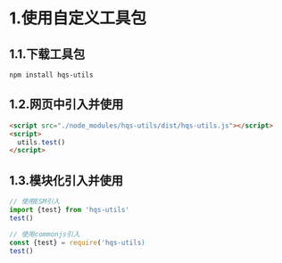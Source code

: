 # 1.使用自定义工具包

## 1.1.下载工具包

```shell
npm install hqs-utils
```

## 1.2.网页中引入并使用

```html
<script src="./node_modules/hqs-utils/dist/hqs-utils.js"></script>
<script>
  utils.test()
</script>
```

## 1.3.模块化引入并使用

```js
// 使用ESM引入
import {test} from 'hqs-utils'
test()

// 使用commonjs引入
const {test} = require('hqs-utils)
test()
```
